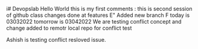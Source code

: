 i# Devopslab
Hello World 
this is my first comments :
this is second session of github class
changes done at features E"
Added new branch F
today is 03032022
tomorrow is 03042022
We are testing conflict concept and change added to remotr
local repo for conflict test

Ashish is testing conflict resloved issue. 

